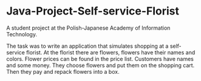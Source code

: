 # Java-Project-Self-service-Florist

A student project at the Polish-Japanese Academy of Information Technology.

The task was to write an application that simulates shopping at a self-service florist.
At the florist there are flowers, flowers have their names and colors. Flower prices can be found in the price list. Customers have names and some money. They choose flowers and put them on the shopping cart. Then they pay and repack flowers into a box.
